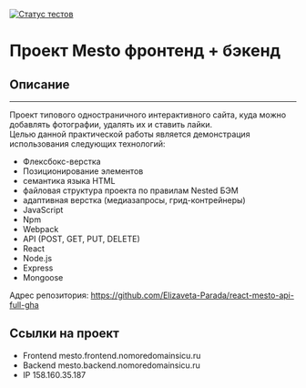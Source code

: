 [![Статус тестов](../../actions/workflows/tests.yml/badge.svg)](../../actions/workflows/tests.yml)

# Проект Mesto фронтенд + бэкенд

## Описание
------------------
Проект типового одностраничного интерактивного сайта, куда можно добавлять фотографии, удалять их и ставить лайки.  
Целью данной практической работы является демонстрация использования  следующих технологий:   
* Флексбокс-верстка
* Позиционирование элементов  
* семантика языка HTML
* файловая структура проекта по правилам Nested БЭМ
* адаптивная верстка (медиазапросы, грид-контрейнеры)
* JavaScript
* Npm
* Webpack
* API (POST, GET, PUT, DELETE)
* React
* Node.js
* Express 
* Mongoose

Адрес репозитория: https://github.com/Elizaveta-Parada/react-mesto-api-full-gha
## Ссылки на проект

* Frontend mesto.frontend.nomoredomainsicu.ru
* Backend mesto.backend.nomoredomainsicu.ru
* IP 158.160.35.187
